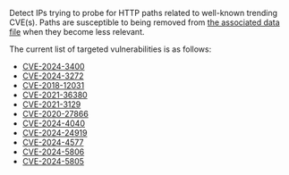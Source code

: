 Detect IPs trying to probe for HTTP paths related to well-known trending CVE(s).
Paths are susceptible to being removed from [the associated data file](https://github.com/crowdsecurity/sec-lists/blob/master/web/trendy_cves.txt) when they become less relevant.

The current list of targeted vulnerabilities is as follows:

 - [CVE-2024-3400](https://cve.mitre.org/cgi-bin/cvename.cgi?name=CVE-2024-3400)
 - [CVE-2024-3272](https://cve.mitre.org/cgi-bin/cvename.cgi?name=CVE-2024-3272)
 - [CVE-2018-12031](https://cve.mitre.org/cgi-bin/cvename.cgi?name=CVE-2018-12031)
 - [CVE-2021-36380](https://cve.mitre.org/cgi-bin/cvename.cgi?name=CVE-2021-36380)
 - [CVE-2021-3129](https://cve.mitre.org/cgi-bin/cvename.cgi?name=CVE-2021-3129)
 - [CVE-2020-27866](https://cve.mitre.org/cgi-bin/cvename.cgi?name=CVE-2020-27866)
 - [CVE-2024-4040](https://cve.mitre.org/cgi-bin/cvename.cgi?name=CVE-2024-4040)
 - [CVE-2024-24919](https://cve.mitre.org/cgi-bin/cvename.cgi?name=CVE-2024-24919)
 - [CVE-2024-4577](https://cve.mitre.org/cgi-bin/cvename.cgi?name=CVE-2024-4577)
 - [CVE-2024-5806](https://cve.mitre.org/cgi-bin/cvename.cgi?name=CVE-2024-5806)
 - [CVE-2024-5805](https://cve.mitre.org/cgi-bin/cvename.cgi?name=CVE-2024-5805)

